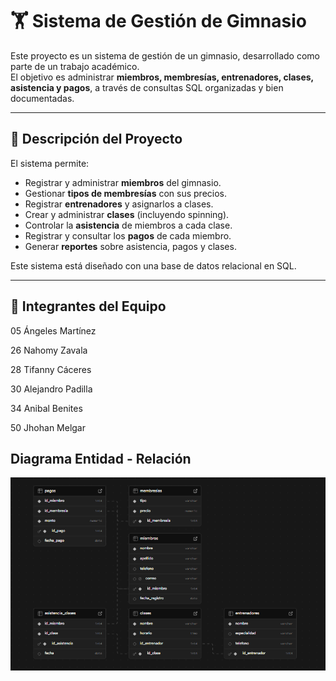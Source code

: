 # 🏋️ Sistema de Gestión de Gimnasio

Este proyecto es un sistema de gestión de un gimnasio, desarrollado como parte de un trabajo académico.  
El objetivo es administrar **miembros, membresías, entrenadores, clases, asistencia y pagos**, a través de consultas SQL organizadas y bien documentadas.

---

## 📌 Descripción del Proyecto

El sistema permite:
- Registrar y administrar **miembros** del gimnasio.  
- Gestionar **tipos de membresías** con sus precios.  
- Registrar **entrenadores** y asignarlos a clases.  
- Crear y administrar **clases** (incluyendo spinning).  
- Controlar la **asistencia** de miembros a cada clase.  
- Registrar y consultar los **pagos** de cada miembro.  
- Generar **reportes** sobre asistencia, pagos y clases.  

Este sistema está diseñado con una base de datos relacional en SQL.  

---

## 👥 Integrantes del Equipo

05 Ángeles Martínez

26 Nahomy Zavala

28 Tifanny Cáceres

30 Alejandro Padilla

34 Anibal Benites

50 Jhohan Melgar

## Diagrama Entidad - Relación

![diagrama entidad - relación](Archivos/Diagrama_ER.png)
